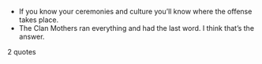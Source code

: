  - If you know your ceremonies and culture you’ll know where the offense takes place.
 - The Clan Mothers ran everything and had the last word. I think that’s the answer.

2 quotes